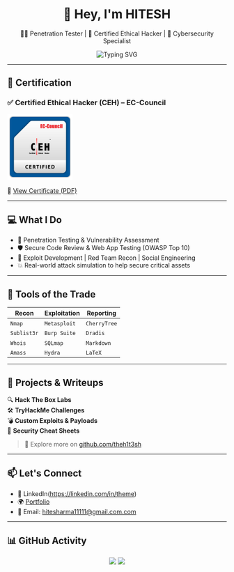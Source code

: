 <h1 align="center">👋 Hey, I'm  HITESH</h1>
<p align="center">
  🧑‍💻 Penetration Tester | 🎯 Certified Ethical Hacker | 🔐 Cybersecurity Specialist  
</p>

<p align="center">
  <img src="https://readme-typing-svg.herokuapp.com?font=Fira+Code&weight=500&size=22&pause=1000&color=4CAF50&center=true&vCenter=true&width=435&lines=Breaking+in...+so+others+won't;Passionate+about+Security;Ethical+Hacking+is+my+Game;So+just+play" alt="Typing SVG" />
</p>

---

## 🏅 Certification

### ✅ Certified Ethical Hacker (CEH) – EC-Council 
<!-- Badge Image -->
<p align="left">
  <img src="Certificate/CEH_badge.png" alt="CEH Badge" width="150"/>
</p> 
<!-- Logo Image 
<p align="left">
  <img src="Certificate/CEH-logo.jpg" alt="CEH Logo" width="250"/>
</p>  -->
<!-- Certificate Link -->
<p align="left">
  📜 <a href="Certificate/ECC-CEH-Certificate.pdf" target="_blank">View Certificate (PDF)</a>
</p>

---

## 💻 What I Do

- 🔐 Penetration Testing & Vulnerability Assessment
- 🛡️ Secure Code Review & Web App Testing (OWASP Top 10)
- 🧰 Exploit Development | Red Team Recon | Social Engineering
- 💥 Real-world attack simulation to help secure critical assets

---

## 🧠 Tools of the Trade

| Recon | Exploitation | Reporting | 
|-------|--------------|-----------|
| `Nmap` | `Metasploit` | `CherryTree` |
| `Sublist3r` | `Burp Suite` | `Dradis` |
| `Whois` | `SQLmap` | `Markdown` |
| `Amass` | `Hydra` | `LaTeX` |

---

## 📂 Projects & Writeups

🔍 **Hack The Box Labs**  
🛠️ **TryHackMe Challenges**  
💣 **Custom Exploits & Payloads**  
🧠 **Security Cheat Sheets**  

> 🔗 Explore more on [github.com/theh1t3sh](https://github.com/theh1t3sh)

---

## 📫 Let's Connect

- 💼 LinkedIn(https://linkedin.com/in/theme)
- 🌍 [Portfolio](https://theh1t3sh.github.io/#home)
- 📧 Email: hitesharma11111@gmail.com.com

---

## 📊 GitHub Activity

<p align="center">
  <img src="https://github-readme-stats.vercel.app/api?username=theh1t3sh&show_icons=true&theme=tokyonight" width="50%" />
  <img src="https://streak-stats.demolab.com/?user=theh1t3sh&theme=tokyonight" width="45%" />
</p>
